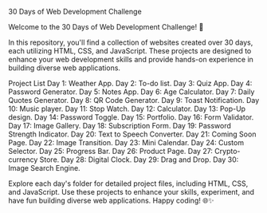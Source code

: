 30 Days of Web Development Challenge

Welcome to the 30 Days of Web Development Challenge! 🚀

In this repository, you'll find a collection of websites created over 30 days, each utilizing HTML, CSS, and JavaScript. These projects are designed to enhance your web development skills and provide hands-on experience in building diverse web applications.

Project List
Day 1: Weather App.
Day 2: To-do list.
Day 3: Quiz App.
Day 4: Password Generator.
Day 5: Notes App.
Day 6: Age Calculator.
Day 7: Daily Quotes Generator.
Day 8: QR Code Generator.
Day 9:  Toast Notification.
Day 10: Music player.
Day 11: Stop Watch.
Day 12: Calculator.
Day 13: Pop-Up design.
Day 14: Password Toggle.
Day 15: Portfolio.
Day 16: Form Validator.
Day 17: Image Gallery.
Day 18: Subscription Form. 
Day 19: Password Strength Indicator.
Day 20: Text to Speech Converter.
Day 21: Coming Soon Page.
Day 22: Image Transition.
Day 23: Mini Calendar.
Day 24: Custom Selector.
Day 25: Progress Bar.
Day 26: Product Page.
Day 27: Crypto-currency Store.
Day 28: Digital Clock.
Day 29: Drag and Drop.
Day 30: Image Search Engine.


Explore each day's folder for detailed project files, including HTML, CSS, and JavaScript. Use these projects to enhance your skills, experiment, and have fun building diverse web applications.
Happy coding! 🌐✨
